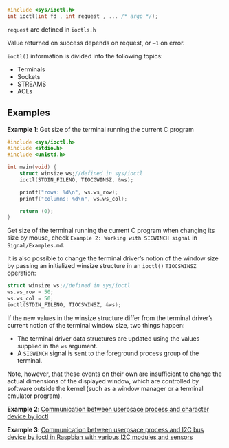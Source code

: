 ```c
#include <sys/ioctl.h>
int ioctl(int fd , int request , ... /* argp */);
```

``request`` are defined in ``ioctls.h``

Value returned on success depends on request, or ``–1`` on error.

``ioctl()`` information is divided into the following topics:
* Terminals
* Sockets
* STREAMS
* ACLs

## Examples

**Example 1**: Get size of the terminal running the current C program

```c
#include <sys/ioctl.h>
#include <stdio.h>
#include <unistd.h>

int main(void) {
	struct winsize ws;//defined in sys/ioctl
	ioctl(STDIN_FILENO, TIOCGWINSZ, &ws);

	printf("rows: %d\n", ws.ws_row);
	printf("columns: %d\n", ws.ws_col);

	return (0);
}
```

Get size of the terminal running the current C program when changing its size by mouse, check ``Example 2: Working with SIGWINCH signal`` in ``Signal/Examples.md``.

It is also possible to change the terminal driver’s notion of the window size by passing an initialized winsize structure in an ``ioctl()`` ``TIOCSWINSZ`` operation:

```c
struct winsize ws;//defined in sys/ioctl
ws.ws_row = 50;
ws.ws_col = 50;
ioctl(STDIN_FILENO, TIOCSWINSZ, &ws);
```

If the new values in the winsize structure differ from the terminal driver’s current
notion of the terminal window size, two things happen:

* The terminal driver data structures are updated using the values supplied in the ``ws`` argument.
* A ``SIGWINCH`` signal is sent to the foreground process group of the terminal.

Note, however, that these events on their own are insufficient to change the actual dimensions of the displayed window, which are controlled by software outside the kernel (such as a window manager or a terminal emulator program).

**Example 2**: [Communication between userpsace process and character device by ioctl](https://github.com/TranPhucVinh/C/tree/master/Kernel/Character%20device#operation-with-character-device-by-ioctl)

**Example 3**: [Communication between userpsace process and I2C bus device by ioctl in Raspbian with various I2C modules and sensors](https://github.com/TranPhucVinh/Raspberry-Pi-C/tree/main/Sensors%20and%20Modules#i2c)